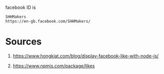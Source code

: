 facebook ID is

```
SHHMakers
https://en-gb.facebook.com/SHHMakers/
```

# Sources

1. https://www.hongkiat.com/blog/display-facebook-like-with-node-js/

2. https://www.npmjs.com/package/likes